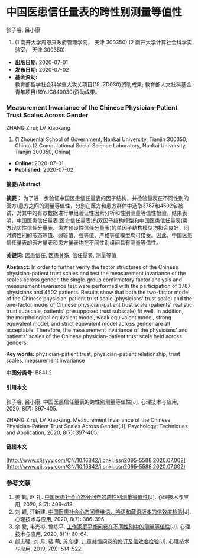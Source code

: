 # 中国医患信任量表的跨性别测量等值性

张子睿, 吕小康  

1.  (1 南开大学周恩来政府管理学院， 天津 300350) (2 南开大学计算社会科学实验室， 天津 300350)

-   **出版日期:** 2020-07-01 
-   **发布日期:** 2020-07-02
-   **基金资助:**  
    教育部哲学社会科学重大攻关项目(15JZD030)资助成果; 教育部人文社科基金青年项目(19YJC840030)资助成果。

### Measurement Invariance of the Chinese Physician-Patient Trust Scales Across Gender

ZHANG Zirui; LV Xiaokang  

1.  (1 Zhouenlai School of Government, Nankai University, Tianjin 300350, China) (2 Computational Social Science Laboratory, Nankai University, Tianjin 300350, China)

-   **Online:** 2020-07-01 
-   **Published:** 2020-07-02

#### 摘要/Abstract

**摘要：** 为了进一步验证中国医患信任量表的因子结构，并检验量表在不同性别的医方/患方之间的测量等值性，分别在医方和患方群体中选取3787和4502名被试，对其中的有效数据进行单组验证性因素分析和性别测量等值性检验。结果表明，中国医患信任量表(医方信任量表)的双因子结构模型和中国医患信任量表(患方现实性信任分量表、患方预设性信任分量表)的单因子结构模型均拟合良好，同时跨性别的形态等值、弱等值、强等值、严格等值模型均可接受。因此，中国医患信任量表的医方量表和患方量表均在不同性别组间具有测量等值性。

**关键词:** 医患信任, 医患关系, 信任量表, 测量等值

**Abstract:** In order to further verify the factor structures of the Chinese physician-patient trust scales and test the measurement invariance of the scales across gender, the single-group confirmatory factor analysis and measurement invariance test were performed with the participation of 3787 physicians and 4502 patients. Results show that both the two-factor model of the Chinese physician-patient trust scale (physicians' trust scale) and the one-factor model of Chinese physician-patient trust scale (patients' realistic trust subscale, patients' presupposed trust subscale) fit well. In addition, the morphological equivalent model, weak equivalent model, strong equivalent model, and strict equivalent model across gender are all acceptable. Therefore, the measurement invariance of the physicians' and patients' scales of the Chinese physician-patient trust scale held across genders.

**Key words:** physician-patient trust, physician-patient relationship, trust scales, measurement invariance

**中图分类号:** B841.2

#### 引用本文

张子睿, 吕小康. 中国医患信任量表的跨性别测量等值性[J]. 心理技术与应用, 2020, 8(7): 397-405.

ZHANG Zirui, LV Xiaokang. Measurement Invariance of the Chinese Physician-Patient Trust Scales Across Gender[J]. Psychology: Techniques and Application, 2020, 8(7): 397-405.

#### 链接本文

[http://www.xljsyyy.com/CN/10.16842/j.cnki.issn2095-5588.2020.07.002](http://www.xljsyyy.com/CN/10.16842/j.cnki.issn2095-5588.2020.07.002)

### 参考文献

1. 姜 鹤, 赵 礼. [中国医患社会心态分问卷的跨性别测量等值性](http://www.xljsyyy.com/CN/10.16842/j.cnki.issn2095-5588.2020.07.003)[J]. 心理技术与应用, 2020, 8(7): 406-413.
2. 刘 颖, 汪新建. [中国医患社会心态问卷维语、哈语和藏语版本的信效度检验](http://www.xljsyyy.com/CN/10.16842/j.cnki.issn2095-5588.2020.07.001)[J]. 心理技术与应用, 2020, 8(7): 386-396.
3. 佘 爱, 韦光彬, 曾练平. [工作家庭平衡问卷在不同性别中的测量等值性](http://www.xljsyyy.com/CN/10.16842/j.cnki.issn2095-5588.2020.01.008)[J]. 心理技术与应用, 2020, 8(1): 60-64.
4. 颜志强, 刘 月, 裴 萌, 苏彦捷. [儿童共情问卷的修订及信效度检验](http://www.xljsyyy.com/CN/10.16842/j.cnki.issn2095-5588.2019.09.001)[J]. 心理技术与应用, 2019, 7(9): 514-522.